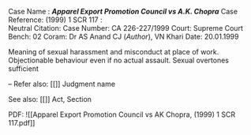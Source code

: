 Case Name : ***Apparel Export Promotion Council vs A.K. Chopra***
Case Reference: (1999) 1 SCR 117 :  
Neutral Citation:
Case Number: CA 226-227/1999
Court: Supreme Court
Bench: 02
Coram: Dr AS Anand CJ (*Author*), VN Khari
Date: 20.01.1999

Meaning of sexual harassment and misconduct at place of work.
Objectionable behaviour even if no actual assault. Sexual overtones sufficient

–
Refer also:
[[]]
Judgment name

See also:
[[]] 
Act, Section

PDF:
![[Apparel Export Promotion Council vs AK Chopra, (1999) 1 SCR 117.pdf]]